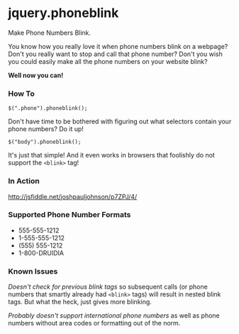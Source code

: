 jquery.phoneblink
=================

Make Phone Numbers Blink.

You know how you really love it when phone numbers blink on a webpage? Don't you
really want to stop and call that phone number? Don't you wish you could
easily make all the phone numbers on your website blink?

**Well now you can!**

### How To ###

```
$(".phone").phoneblink();
```

Don't have time to be bothered with figuring out what selectors contain your phone numbers? Do it up!


```
$("body").phoneblink();
```

It's just that simple! And it even works in browsers that foolishly do not support the `<blink>` tag!

### In Action ###

http://jsfiddle.net/joshpauljohnson/p7ZPJ/4/

### Supported Phone Number Formats ###

* 555-555-1212
* 1-555-555-1212
* (555) 555-1212
* 1-800-DRUIDIA

### Known Issues ###

_Doesn't check for previous blink tags_ so subsequent calls
(or phone numbers that smartly already had `<blink>` tags) will
result in nested blink tags. But what the heck, just gives more blinking.

_Probably doesn't support international phone numbers_ as well as
phone numbers without area codes or formatting out of the norm.